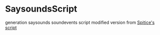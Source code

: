 # SaysoundsScript
 
generation saysounds soundevents script modified version from [Spitice's script](https://github.com/spitice/SaySoundsSharp/blob/modified-pitch-ss/scripts/generate_sndevts.py)